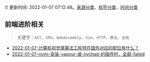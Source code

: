 :alarm_clock: 更新时间: 2022-01-07 07:12:48。[来源分类](../README.md)、[标签分类](../TAGS.md)、[时间分类](../TIMELINE.md)

## 前端进阶相关


> 关键字：`AST`、`GPU`、`WebAssembly`、`Vim`、`HTTP`、`算法`、`全栈`



- [2022-01-07-计算机视觉类算法工程师在国外对应的职位有什么？](https://www.v2ex.com/t/826790) 
- [2022-01-07-nvim-安装-vapour-或-nvchad-的插件时，全部-failed](https://www.v2ex.com/t/826781) 